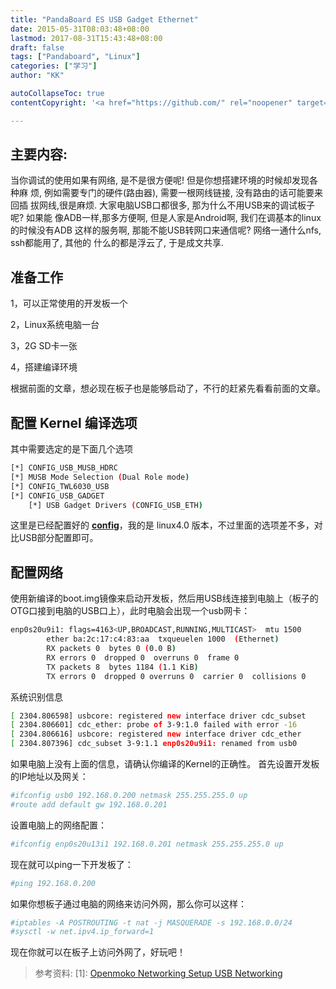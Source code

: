 ```yaml
---
title: "PandaBoard ES USB Gadget Ethernet"
date: 2015-05-31T08:03:48+08:00
lastmod: 2017-08-31T15:43:48+08:00
draft: false
tags: ["Pandaboard", "Linux"]
categories: ["学习"]
author: "KK"

autoCollapseToc: true
contentCopyright: '<a href="https://github.com/" rel="noopener" target="_blank">MIT</a>'

---
```


## 主要内容:

当你调试的使用如果有网络, 是不是很方便呢! 但是你想搭建环境的时候却发现各种麻
烦, 例如需要专门的硬件(路由器), 需要一根网线链接, 没有路由的话可能要来回插
拔网线,很是麻烦. 大家电脑USB口都很多, 那为什么不用USB来的调试板子呢? 如果能
像ADB一样,那多方便啊, 但是人家是Android啊, 我们在调基本的linux的时候没有ADB
这样的服务啊, 那能不能USB转网口来通信呢? 网络一通什么nfs, ssh都能用了, 其他的
什么的都是浮云了, 于是成文共享.

## 准备工作

1，可以正常使用的开发板一个

2，Linux系统电脑一台

3，2G SD卡一张

4，搭建编译环境

根据前面的文章，想必现在板子也是能够启动了，不行的赶紧先看看前面的文章。

## 配置 Kernel 编译选项

其中需要选定的是下面几个选项

```bash
[*] CONFIG_USB_MUSB_HDRC
[*] MUSB Mode Selection (Dual Role mode)
[*] CONFIG_TWL6030_USB
[*] CONFIG_USB_GADGET
    [*] USB Gadget Drivers (CONFIG_USB_ETH)
```

这里是已经配置好的 **[config](http://https://img.kkdoit.com/blog/omap2plus_defconfig.txt)**，我的是 linux4.0 版本，不过里面的选项差不多，对比USB部分配置即可。

## 配置网络

使用新编译的boot.img镜像来启动开发板，然后用USB线连接到电脑上（板子的OTG口接到电脑的USB口上），此时电脑会出现一个usb网卡：

```bash
enp0s20u9i1: flags=4163<UP,BROADCAST,RUNNING,MULTICAST>  mtu 1500
        ether ba:2c:17:c4:83:aa  txqueuelen 1000  (Ethernet)
        RX packets 0  bytes 0 (0.0 B)
        RX errors 0  dropped 0  overruns 0  frame 0
        TX packets 8  bytes 1184 (1.1 KiB)
        TX errors 0  dropped 0 overruns 0  carrier 0  collisions 0
```

系统识别信息

```bash
[ 2304.806598] usbcore: registered new interface driver cdc_subset
[ 2304.806601] cdc_ether: probe of 3-9:1.0 failed with error -16
[ 2304.806616] usbcore: registered new interface driver cdc_ether
[ 2304.807396] cdc_subset 3-9:1.1 enp0s20u9i1: renamed from usb0
```

如果电脑上没有上面的信息，请确认你编译的Kernel的正确性。
首先设置开发板的IP地址以及网关：

```bash
#ifconfig usb0 192.168.0.200 netmask 255.255.255.0 up
#route add default gw 192.168.0.201
```

设置电脑上的网络配置：

```bash
#ifconfig enp0s20u13i1 192.168.0.201 netmask 255.255.255.0 up
```
现在就可以ping一下开发板了：
```bash
#ping 192.168.0.200
```

如果你想板子通过电脑的网络来访问外网，那么你可以这样：

```bash
#iptables -A POSTROUTING -t nat -j MASQUERADE -s 192.168.0.0/24
#sysctl -w net.ipv4.ip_forward=1
```

现在你就可以在板子上访问外网了，好玩吧！

> 参考资料:
> \[1]: [Openmoko Networking Setup USB Networking](http://wiki.openmoko.org/wiki/USB_Networking)



